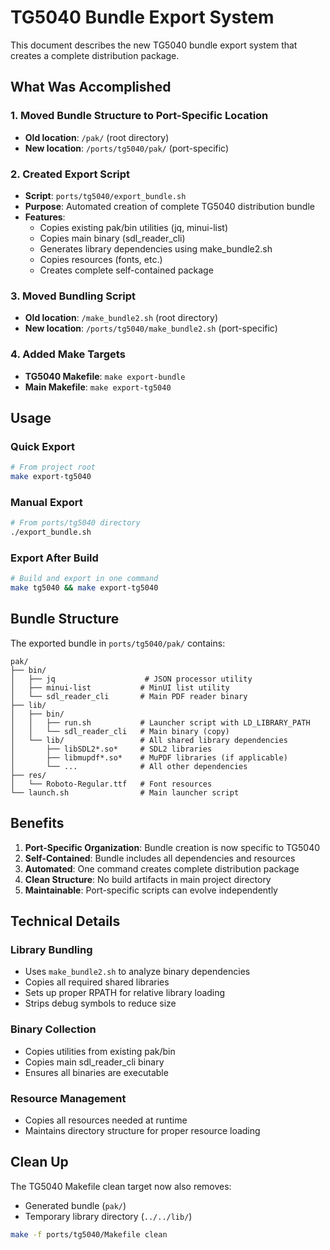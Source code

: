 # TG5040 Bundle Export System

This document describes the new TG5040 bundle export system that creates a complete distribution package.

## What Was Accomplished

### 1. Moved Bundle Structure to Port-Specific Location
- **Old location**: `/pak/` (root directory)
- **New location**: `/ports/tg5040/pak/` (port-specific)

### 2. Created Export Script
- **Script**: `ports/tg5040/export_bundle.sh`
- **Purpose**: Automated creation of complete TG5040 distribution bundle
- **Features**: 
  - Copies existing pak/bin utilities (jq, minui-list)
  - Copies main binary (sdl_reader_cli) 
  - Generates library dependencies using make_bundle2.sh
  - Copies resources (fonts, etc.)
  - Creates complete self-contained package

### 3. Moved Bundling Script
- **Old location**: `/make_bundle2.sh` (root directory)
- **New location**: `/ports/tg5040/make_bundle2.sh` (port-specific)

### 4. Added Make Targets
- **TG5040 Makefile**: `make export-bundle`
- **Main Makefile**: `make export-tg5040`

## Usage

### Quick Export
```bash
# From project root
make export-tg5040
```

### Manual Export  
```bash
# From ports/tg5040 directory
./export_bundle.sh
```

### Export After Build
```bash
# Build and export in one command
make tg5040 && make export-tg5040
```

## Bundle Structure

The exported bundle in `ports/tg5040/pak/` contains:

```
pak/
├── bin/
│   ├── jq                    # JSON processor utility
│   ├── minui-list           # MinUI list utility  
│   └── sdl_reader_cli       # Main PDF reader binary
├── lib/
│   ├── bin/
│   │   ├── run.sh           # Launcher script with LD_LIBRARY_PATH
│   │   └── sdl_reader_cli   # Main binary (copy)
│   └── lib/                 # All shared library dependencies
│       ├── libSDL2*.so*     # SDL2 libraries
│       ├── libmupdf*.so*    # MuPDF libraries (if applicable)
│       └── ...              # All other dependencies
├── res/
│   └── Roboto-Regular.ttf   # Font resources
└── launch.sh                # Main launcher script
```

## Benefits

1. **Port-Specific Organization**: Bundle creation is now specific to TG5040
2. **Self-Contained**: Bundle includes all dependencies and resources
3. **Automated**: One command creates complete distribution package
4. **Clean Structure**: No build artifacts in main project directory
5. **Maintainable**: Port-specific scripts can evolve independently

## Technical Details

### Library Bundling
- Uses `make_bundle2.sh` to analyze binary dependencies
- Copies all required shared libraries
- Sets up proper RPATH for relative library loading
- Strips debug symbols to reduce size

### Binary Collection
- Copies utilities from existing pak/bin
- Copies main sdl_reader_cli binary
- Ensures all binaries are executable

### Resource Management  
- Copies all resources needed at runtime
- Maintains directory structure for proper resource loading

## Clean Up

The TG5040 Makefile clean target now also removes:
- Generated bundle (`pak/`)
- Temporary library directory (`../../lib/`)

```bash
make -f ports/tg5040/Makefile clean
```
